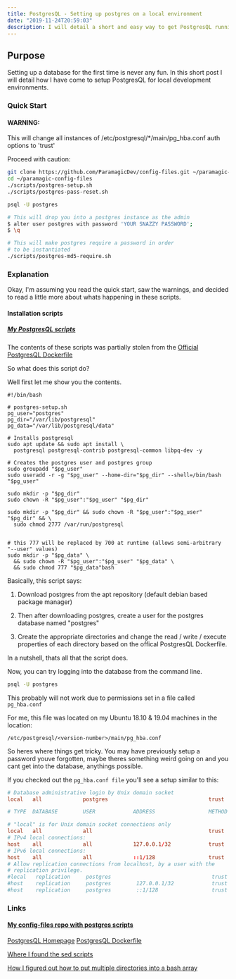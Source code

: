 ```yaml
---
title: PostgresQL - Setting up postgres on a local environment
date: "2019-11-24T20:59:03"
description: I will detail a short and easy way to get PostgresQL running on a Ubuntu based machine for local development.
---
```


## Purpose

Setting up a database for the first time is never any fun. In this short post I will detail how I have come to setup PostgresQL for local development environments.

### Quick Start

#### WARNING:

This will change all instances of /etc/postgresql/\*/main/pg_hba.conf auth options to 'trust' <br>

Proceed with caution:

```bash
git clone https://github.com/ParamagicDev/config-files.git ~/paramagic-config-files
cd ~/paramagic-config-files
./scripts/postgres-setup.sh
./scripts/postgres-pass-reset.sh

psql -U postgres

# This will drop you into a postgres instance as the admin
$ alter user postgres with password 'YOUR SNAZZY PASSWORD';
$ \q

# This will make postgres require a password in order
# to be instantiated
./scripts/postgres-md5-require.sh
```

### Explanation

Okay, I'm assuming you read the quick start, saw the warnings, and decided
to read a little more about whats happening in these scripts.

#### Installation scripts

##### [My PostgresQL scripts](https://github.com/ParamagicDev/config-files/tree/master/scripts)

The contents of these scripts was partially stolen from the [Official PostgresQL Dockerfile](https://github.com/docker-library/postgres/blob/4a82eb932030788572b637c8e138abb94401640c/12/Dockerfile)

So what does this script do?

Well first let me show you the contents.

```
#!/bin/bash

# postgres-setup.sh
pg_user="postgres"
pg_dir="/var/lib/postgresql"
pg_data="/var/lib/postgresql/data"

# Installs postgresql
sudo apt update && sudo apt install \
  postgresql postgresql-contrib postgresql-common libpq-dev -y

# Creates the postgres user and postgres group
sudo groupadd "$pg_user"
sudo useradd -r -g "$pg_user" --home-dir="$pg_dir" --shell=/bin/bash "$pg_user"

sudo mkdir -p "$pg_dir"
sudo chown -R "$pg_user":"$pg_user" "$pg_dir"

sudo mkdir -p "$pg_dir" && sudo chown -R "$pg_user":"$pg_user" "$pg_dir" && \
  sudo chmod 2777 /var/run/postgresql


# this 777 will be replaced by 700 at runtime (allows semi-arbitrary "--user" values)
sudo mkdir -p "$pg_data" \
  && sudo chown -R "$pg_user":"$pg_user" "$pg_data" \
  && sudo chmod 777 "$pg_data"bash
```

Basically, this script says:<br>

1. Download postgres from the apt repository (default debian based package manager)
   <br>

2. Then after downloading postgres, create a user for the postgres database named "postgres"
   <br>

3. Create the appropriate directories and change the read / write / execute properties of each directory based on the offical PostgresQL Dockerfile.
   <br>

In a nutshell, thats all that the script does.

Now, you can try logging into the database from the command line.

```bash
psql -U postgres
```

This probably will not work due to permissions set in a file called `pg_hba.conf`

For me, this file was located on my Ubuntu 18.10 & 19.04 machines in the location:

`/etc/postgresql/<version-number>/main/pg_hba.conf`

So heres where things get tricky. You may have previously setup a password youve forgotten, maybe theres something weird going on and you cant get into the database, anythings possible.

If you checked out the `pg_hba.conf file` you'll see a setup similar to this:

```conf
# Database administrative login by Unix domain socket
local   all             postgres                                trust

# TYPE  DATABASE        USER            ADDRESS                 METHOD

# "local" is for Unix domain socket connections only
local   all             all                                     trust
# IPv4 local connections:
host    all             all             127.0.0.1/32            trust
# IPv6 local connections:
host    all             all             ::1/128                 trust
# Allow replication connections from localhost, by a user with the
# replication privilege.
#local   replication     postgres                                trust
#host    replication     postgres        127.0.0.1/32            trust
#host    replication     postgres        ::1/128                 trust
```

### Links

#### [My config-files repo with postgres scripts](https://github.com/ParamagicDev/config-files/tree/master/scripts)

[PostgresQL Homepage](https://www.postgresql.org/)
[PostgresQL Dockerfile](https://github.com/docker-library/postgres/blob/4a82eb932030788572b637c8e138abb94401640c/12/Dockerfile)

[Where I found the sed scripts](https://enterprise.arcgis.com/en/server/10.3/cloud/amazon/change-default-database-passwords-on-linux.htm)

[How I figured out how to put multiple directories into a bash array](https://stackoverflow.com/questions/4494336/how-do-you-store-a-list-of-directories-into-an-array-in-bash-and-then-print-the)

